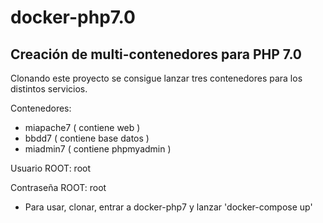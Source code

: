 # docker-php7.0

## Creación de multi-contenedores para PHP 7.0

Clonando este proyecto se consigue lanzar tres contenedores para los distintos servicios. 

Contenedores:

  - miapache7 ( contiene web )
  - bbdd7 ( contiene base datos )
  - miadmin7 ( contiene phpmyadmin )


Usuario ROOT: root

Contraseña ROOT: root

* Para usar, clonar, entrar a docker-php7 y lanzar 'docker-compose up'
